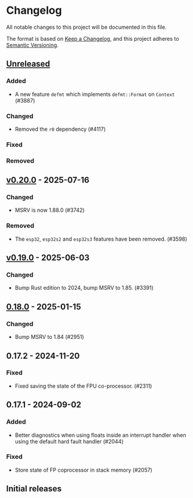 # Changelog

All notable changes to this project will be documented in this file.

The format is based on [Keep a Changelog](https://keepachangelog.com/en/1.0.0/),
and this project adheres to [Semantic Versioning](https://semver.org/spec/v2.0.0.html).

## [Unreleased]

### Added

- A new feature `defmt` which implements `defmt::Format` on `Context` (#3887)

### Changed

- Removed the `r0` dependency (#4117)

### Fixed


### Removed



## [v0.20.0] - 2025-07-16

### Changed

- MSRV is now 1.88.0 (#3742)

### Removed

- The `esp32`, `esp32s2` and `esp32s3` features have been removed. (#3598)

## [v0.19.0] - 2025-06-03

### Changed

- Bump Rust edition to 2024, bump MSRV to 1.85. (#3391)

## [0.18.0] - 2025-01-15

### Changed

- Bump MSRV to 1.84 (#2951)

## 0.17.2 - 2024-11-20

### Fixed

- Fixed saving the state of the FPU co-processor. (#2311)

## 0.17.1 - 2024-09-02

### Added

- Better diagnostics when using floats inside an interrupt handler when using the default hard fault handler (#2044)

### Fixed

- Store state of FP coprocessor in stack memory (#2057)

## Initial releases

[0.18.0]: https://github.com/esp-rs/esp-hal/releases/tag/xtensa-lx-rt-v0.18.0
[v0.19.0]: https://github.com/esp-rs/esp-hal/compare/xtensa-lx-rt-v0.18.0...xtensa-lx-rt-v0.19.0
[v0.20.0]: https://github.com/esp-rs/esp-hal/compare/xtensa-lx-rt-v0.19.0...xtensa-lx-rt-v0.20.0
[Unreleased]: https://github.com/esp-rs/esp-hal/compare/xtensa-lx-rt-v0.20.0...HEAD
